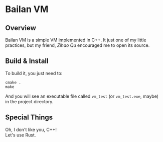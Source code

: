# Bailan VM

## Overview
Bailan VM is a simple VM implemented in C++. It just one of my little practices, but my friend, *Zihao Qu* encouraged me to open its source.

## Build & Install
To build it, you just need to:
```shell
cmake .
make
```
And you will see an executable file called `vm_test` (or `vm_test.exe`, maybe) in the project directory.  

## Special Things
Oh, I don't like you, C++!  
Let's use Rust.
